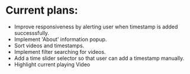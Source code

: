 # Current plans:
- Improve responsiveness by alerting user when timestamp is added successsfully.
- Implement 'About' information popup.
- Sort videos and timestamps.
- Implement filter searching for videos.
- Add a time slider selector so that user can add a timestamp manually.
- Highlight current playing Video
